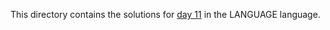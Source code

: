 This directory contains the solutions for [day 11](http://adventofcode.com/2016/day/11) in the LANGUAGE language.
